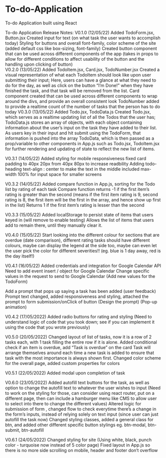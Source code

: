 # To-do-Application
To-do Application built using React


To-do Application Release Notes:
V0.1.0 (12/05/22)
Added TodoForm.jsx, Button.jsx
Created input for text (on what task the user wants to accomplish today)
Styling for buttons and overall font-family, color scheme of the site (added default css like box-sizing, font-family)
Created button component that can be used across different components of the app (takes in props to allow for different conditions to affect usability of the button and the handling upon clicking of button)	
V0.2.0 (13/05/22)
Added TodoItem.jsx, Card.jsx, TodoNumber.jsx
Created a visual representation of what each TodoItem should look like upon user submitting their input; Here, users can have a glance at what they need to do for the day, as well as click on the button “I’m Done!” when they have finished the task, and that task will be removed from the list.
Card component created that can be used across different components to wrap around the divs, and provide an overall consistent look 
TodoNumber added to provide a realtime count of the number of tasks that the person has to do today
V0.3.0 (13/05/22)
Added Todo.jsx, TodoData.js
Created Todo.jsx, which serves as a realtime updating list of all the Todos that the user has; 
TodoData.js stores an array of objects, with each object containing information about the user’s input on the task they have added to their list. As users key in their input and hit submit using the TodoForm, that information is pushed into the array TodoData, which is then passed as a prop/variable to other components in App.js such as Todo.jsx, TodoItem.jsx for further rendering and updating of state to reflect the new list of items.

V0.3.1 (14/05/22)
Added styling for mobile responsiveness
fixed card padding to 40px 20px from 40px 80px to increase readbility
Adding todo-heading text-align : center to make the text in the middle
included max-width 100% for input space for smaller screens

V0.3.2 (14/05/22)
Added compare function in App.js, sorting for the Todo list by rating of each task
Compare function returns -1 if the first item’s rating is greater than the second (means if the first item rating is 9, second rating is 8, the first item will be the first in the array, and hence show up first in the list)
Returns 1 if the first item’s rating is lesser than the second

V0.3.3 (15/05/22)
Added localStorage to persist state of items that users keyed in (will remove to enable testing)
Allows the list of items that users add to remain there, until they manually clear it.


V0.4.0 (15/05/22)
Start looking into the different colour for sections that are overdue (date comparison), different rating tasks should have different colours, 
maybe can display the legend at the side too, maybe can even let the user pick the color for different severities!! (eg. blue is 1 day away, red is the day itself!)

V0.4.1 (16/05/22)
Added credentials and integration for Google Calendar API 
Need to add event insert / object for Google Calendar
Change specific values in the request to send to Google Calendar
(Add new values for the TodoForm)

Add a prompt that pops up saying a task has been added (user feedback)
Prompt text changed, added responsiveness and styling, attached the prompt to form submission/onClick of button
(Design the prompt)
(Pop-up animation)

V0.4.2 (17/05/2022)
Added radio buttons for rating and styling
(Need to understand logic of code that you took down; see if you can implement it using the code that you wrote previously)

V0.5.0 (20/05/2022)
Changed layout of list of tasks, now it is a row of 2 tasks each, with 1 task filling the entire row if it is alone.
Added conditional check if an item is overdue, add “Task is overdue” on the card
Task will arrange themselves around each time a new task is added to ensure that task with the most importance is always shown first.
Changed color scheme for the overall page, added custom properties for colors

V0.5.1 (22/05/2022)
Added modal upon completion of task

V0.6.0 (23/05/2022)
Added autofill text buttons for the task, as well as option to change the autofill text to whatever the user wishes to input
(Need to work on the styling for those, can consider using react router, put on a different page, then can include a hamburger menu like CMS to allow user to select into there to change the different values)
Altered logic for submission of form , changed flow to check everytime there’s a change in the form’s inputs, instead of relying solely on text input (since user can just autofill the task now)
Changed styling classes, added a general class for btn, and added other different specific button stylings eg. btn-modal, btn-submit, btn-autofill

V0.6.1 (24/05/2022)
Changed styling for site (Using white, black, punch color - turquoise now instead of 5 color page)
Fixed layout in App.js so there is no more side scrolling on mobile, header and footer don’t overflow
